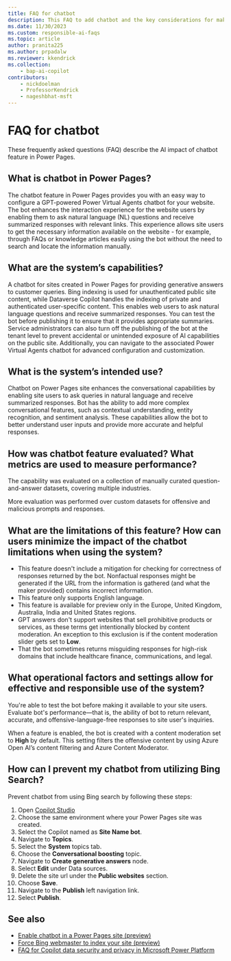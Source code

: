 ```yaml
---
title: FAQ for chatbot
description: This FAQ to add chatbot and the key considerations for making use of this technology responsibly.
ms.date: 11/30/2023
ms.custom: responsible-ai-faqs
ms.topic: article
author: pranita225
ms.author: prpadalw
ms.reviewer: kkendrick
ms.collection: 
    - bap-ai-copilot
contributors:
    - nickdoelman
    - ProfessorKendrick
    - nageshbhat-msft
---
```


# FAQ for chatbot

These frequently asked questions (FAQ) describe the AI impact of chatbot feature in Power Pages.

## What is chatbot in Power Pages?

The chatbot feature in Power Pages provides you with an easy way to configure a GPT-powered Power Virtual Agents chatbot for your website. The bot enhances the interaction experience for the website users by enabling them to ask natural language (NL) questions and receive summarized responses with relevant links. This experience allows site users to get the necessary information available on the website - for example, through FAQs or knowledge articles easily using the bot without the need to search and locate the information manually.

## What are the system’s capabilities?

A chatbot for sites created in Power Pages for providing generative answers to customer queries. Bing indexing is used for unauthenticated public site content, while Dataverse Copilot handles the indexing of private and authenticated user-specific content. This enables web users to ask natural language questions and receive summarized responses. You can test the bot before publishing it to ensure that it provides appropriate summaries. Service administrators can also turn off the publishing of the bot at the tenant level to prevent accidental or unintended exposure of AI capabilities on the public site. Additionally, you can navigate to the associated Power Virtual Agents chatbot for advanced configuration and customization.

## What is the system’s intended use?

Chatbot on Power Pages site enhances the conversational capabilities by enabling site users to ask queries in natural language and receive summarized responses. Bot has the ability to add more complex conversational features, such as contextual understanding, entity recognition, and sentiment analysis. These capabilities allow the bot to better understand user inputs and provide more accurate and helpful responses.

## How was chatbot feature evaluated? What metrics are used to measure performance?

The capability was evaluated on a collection of manually curated question-and-answer datasets, covering multiple industries.

More evaluation was performed over custom datasets for offensive and malicious prompts and responses.

## What are the limitations of this feature? How can users minimize the impact of the chatbot limitations when using the system?

- This feature doesn't include a mitigation for checking for correctness of responses returned by the bot. Nonfactual responses might be generated if the URL from the information is gathered (and what the maker provided) contains incorrect information.
- This feature only supports English language.
- This feature is available for preview only in the Europe, United Kingdom, Australia, India and United States regions.
- GPT answers don't support websites that sell prohibitive products or services, as these terms get intentionally blocked by content moderation. An exception to this exclusion is if the content moderation slider gets set to **Low**.
- That the bot sometimes returns misguiding responses for high-risk domains that include healthcare finance, communications, and legal.

## What operational factors and settings allow for effective and responsible use of the system?

You're able to test the bot before making it available to your site users. Evaluate bot's performance&mdash;that is, the ability of bot to return relevant, accurate, and offensive-language-free responses to site user's inquiries.

When a feature is enabled, the bot is created with a content moderation set to **High** by default. This setting filters the offensive content by using Azure Open AI’s content filtering and Azure Content Moderator.

## How can I prevent my chatbot from utilizing Bing Search?

Prevent chatbot from using Bing search by following these steps:

1.  Open [Copilot Studio](https://web.powerva.microsoft.com/)
2.	Choose the same environment where your Power Pages site was created.
3.	Select the Copilot named as **Site Name bot**.
4.	Navigate to **Topics**.
5.	Select the **System** topics tab.
6.	Choose the **Conversational boosting** topic.
7.	Navigate to **Create generative answers** node.
8.	Select **Edit** under Data sources.
9.	Delete the site url under the **Public websites** section.
10.	Choose **Save**.
11.	Navigate to the **Publish** left navigation link.
12.	Select **Publish**.

## See also

- [Enable chatbot in a Power Pages site (preview)](getting-started/enable-chatbot.md)
- [Force Bing webmaster to index your site (preview)](getting-started/force-bing-index.md)
- [FAQ for Copilot data security and privacy in Microsoft Power Platform](/power-platform/faqs-copilot-data-security-privacy/)
